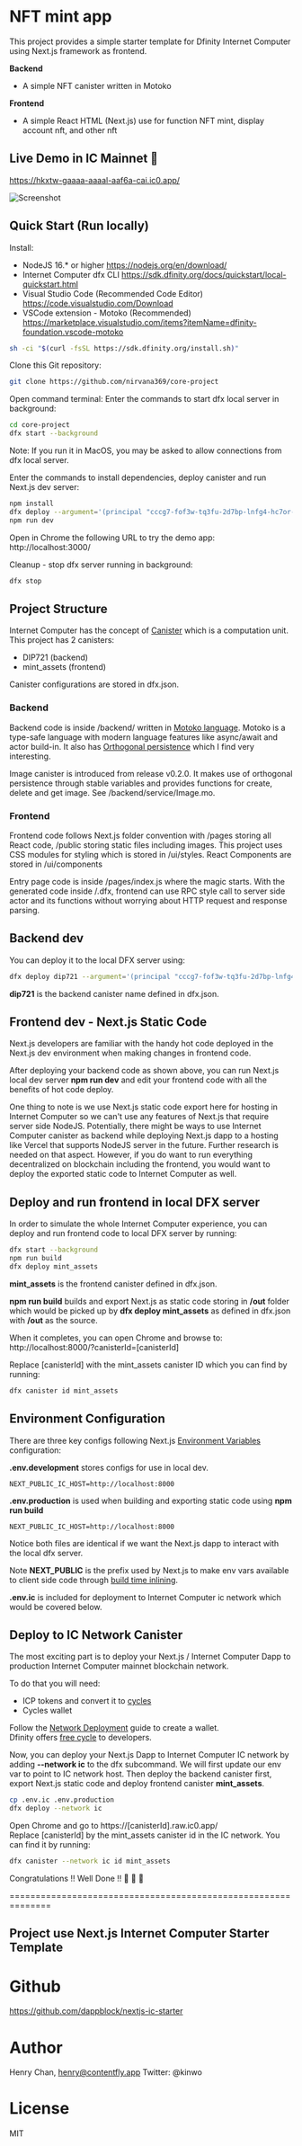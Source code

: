 # NFT mint app

This project provides a simple starter template for Dfinity Internet Computer using Next.js framework as frontend.

**Backend**

- A simple NFT canister written in Motoko

**Frontend**

- A simple React HTML (Next.js) use for function NFT mint, display account nft, and other nft

## Live Demo in IC Mainnet 🥳

https://hkxtw-gaaaa-aaaal-aaf6a-cai.ic0.app/

![Screenshot](/public/Screenshot.png)

## Quick Start (Run locally)

Install:

- NodeJS 16.\* or higher https://nodejs.org/en/download/
- Internet Computer dfx CLI https://sdk.dfinity.org/docs/quickstart/local-quickstart.html
- Visual Studio Code (Recommended Code Editor) https://code.visualstudio.com/Download
- VSCode extension - Motoko (Recommended) https://marketplace.visualstudio.com/items?itemName=dfinity-foundation.vscode-motoko

```bash
sh -ci "$(curl -fsSL https://sdk.dfinity.org/install.sh)"
```

Clone this Git repository:

```bash
git clone https://github.com/nirvana369/core-project
```

Open command terminal:
Enter the commands to start dfx local server in background:

```bash
cd core-project
dfx start --background
```

Note: If you run it in MacOS, you may be asked to allow connections from dfx local server.

Enter the commands to install dependencies, deploy canister and run Next.js dev server:

```bash
npm install
dfx deploy --argument='(principal "cccg7-fof3w-tq3fu-2d7bp-lnfg4-hc7or-vzqwa-yditt-rgytn-7kpfq-zae", "The Battery", "B")'
npm run dev
```

Open in Chrome the following URL to try the demo app:  
http://localhost:3000/

Cleanup - stop dfx server running in background:

```bash
dfx stop
```

## Project Structure

Internet Computer has the concept of [Canister](https://sdk.dfinity.org/docs/developers-guide/concepts/canisters-code.html) which is a computation unit. This project has 2 canisters:

- DIP721 (backend)
- mint_assets (frontend)

Canister configurations are stored in dfx.json.

### Backend

Backend code is inside /backend/ written in [Motoko language](https://sdk.dfinity.org/docs/language-guide/motoko.html). Motoko is a type-safe language with modern language features like async/await and actor build-in. It also has [Orthogonal persistence](https://sdk.dfinity.org/docs/language-guide/motoko.html) which I find very interesting.

Image canister is introduced from release v0.2.0. It makes use of orthogonal persistence through stable variables and provides functions for create, delete and get image. See /backend/service/Image.mo.

### Frontend

Frontend code follows Next.js folder convention with /pages storing all React code, /public storing static files including images. This project uses CSS modules for styling which is stored in /ui/styles. React Components are stored in /ui/components

Entry page code is inside /pages/index.js where the magic starts. With the generated code inside /.dfx, frontend can use RPC style call to server side actor and its functions without worrying about HTTP request and response parsing.


## Backend dev

You can deploy it to the local DFX server using:

```bash
dfx deploy dip721 --argument='(principal "cccg7-fof3w-tq3fu-2d7bp-lnfg4-hc7or-vzqwa-yditt-rgytn-7kpfq-zae", "The Battery", "B")'
```

**dip721** is the backend canister name defined in dfx.json.

## Frontend dev - Next.js Static Code

Next.js developers are familiar with the handy hot code deployed in the Next.js dev environment when making changes in frontend code.

After deploying your backend code as shown above, you can run Next.js local dev server **npm run dev** and edit your frontend code with all the benefits of hot code deploy.

One thing to note is we use Next.js static code export here for hosting in Internet Computer so we can't use any features of Next.js that require server side NodeJS. Potentially, there might be ways to use Internet Computer canister as backend while deploying Next.js dapp to a hosting like Vercel that supports NodeJS server in the future. Further research is needed on that aspect. However, if you do want to run everything decentralized on blockchain including the frontend, you would want to deploy the exported static code to Internet Computer as well.

## Deploy and run frontend in local DFX server

In order to simulate the whole Internet Computer experience, you can deploy and run frontend code to local DFX server by running:

```bash
dfx start --background
npm run build
dfx deploy mint_assets
```

**mint_assets** is the frontend canister defined in dfx.json.

**npm run build** builds and export Next.js as static code storing in **/out** folder which would be picked up by **dfx deploy mint_assets** as defined in dfx.json with **/out** as the source.

When it completes, you can open Chrome and browse to:  
http://localhost:8000/?canisterId=[canisterId]

Replace [canisterId] with the mint_assets canister ID which you can find by running:

```bash
dfx canister id mint_assets
```

## Environment Configuration

There are three key configs following Next.js [Environment Variables](https://nextjs.org/docs/basic-features/environment-variables) configuration:

**.env.development** stores configs for use in local dev.

```
NEXT_PUBLIC_IC_HOST=http://localhost:8000
```

**.env.production** is used when building and exporting static code using **npm run build**

```
NEXT_PUBLIC_IC_HOST=http://localhost:8000
```

Notice both files are identical if we want the Next.js dapp to interact with the local dfx server.

Note **NEXT_PUBLIC** is the prefix used by Next.js to make env vars available to client side code through [build time inlining](https://nextjs.org/docs/basic-features/environment-variables).

**.env.ic** is included for deployment to Internet Computer ic network which would be covered below.

## Deploy to IC Network Canister

The most exciting part is to deploy your Next.js / Internet Computer Dapp to production Internet Computer mainnet blockchain network.

To do that you will need:

- ICP tokens and convert it to [cycles](https://sdk.dfinity.org/docs/developers-guide/concepts/tokens-cycles.html)
- Cycles wallet

Follow the [Network Deployment](https://sdk.dfinity.org/docs/quickstart/network-quickstart.html) guide to create a wallet.  
Dfinity offers [free cycle](https://faucet.dfinity.org/) to developers.

Now, you can deploy your Next.js Dapp to Internet Computer IC network by adding **--network ic** to the dfx subcommand. We will first update our env var to point to IC network host. Then deploy the backend canister first, export Next.js static code and deploy frontend canister **mint_assets**.

```bash
cp .env.ic .env.production
dfx deploy --network ic
```

Open Chrome and go to https://[canisterId].raw.ic0.app/  
Replace [canisterId] by the mint_assets canister id in the IC network. You can find it by running:

```bash
dfx canister --network ic id mint_assets
```

Congratulations !! Well Done !! 👏 🚀 🎉

==============================================================

## Project use Next.js Internet Computer Starter Template
# Github
https://github.com/dappblock/nextjs-ic-starter
# Author
Henry Chan, henry@contentfly.app
Twitter: @kinwo
# License
MIT




